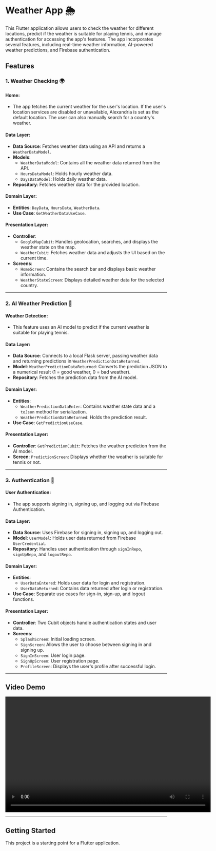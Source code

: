 # Weather App 🌦️

This Flutter application allows users to check the weather for different locations, predict if the weather is suitable for playing tennis, and manage authentication for accessing the app's features. The app incorporates several features, including real-time weather information, AI-powered weather predictions, and Firebase authentication.

## Features

### 1. Weather Checking 🌍

#### Home:
- The app fetches the current weather for the user's location. If the user's location services are disabled or unavailable, Alexandria is set as the default location. The user can also manually search for a country's weather.

#### Data Layer:
- **Data Source**: Fetches weather data using an API and returns a `WeatherDataModel`.
- **Models**:
    - `WeatherDataModel`: Contains all the weather data returned from the API.
    - `HoursDataModel`: Holds hourly weather data.
    - `DaysDataModel`: Holds daily weather data.
- **Repository**: Fetches weather data for the provided location.

#### Domain Layer:
- **Entities**: `DayData`, `HoursData`, `WeatherData`.
- **Use Case**: `GetWeatherDataUseCase`.

#### Presentation Layer:
- **Controller**:
    - `GoogleMapCubit`: Handles geolocation, searches, and displays the weather state on the map.
    - `WeatherCubit`: Fetches weather data and adjusts the UI based on the current time.
- **Screens**:
    - `HomeScreen`: Contains the search bar and displays basic weather information.
    - `WeatherStateScreen`: Displays detailed weather data for the selected country.

---

### 2. AI Weather Prediction 🎾

#### Weather Detection:
- This feature uses an AI model to predict if the current weather is suitable for playing tennis.

#### Data Layer:
- **Data Source**: Connects to a local Flask server, passing weather data and returning predictions in `WeatherPredictionDataReturned`.
- **Model**: `WeatherPredictionDataReturned`: Converts the prediction JSON to a numerical result (1 = good weather, 0 = bad weather).
- **Repository**: Fetches the prediction data from the AI model.

#### Domain Layer:
- **Entities**:
    - `WeatherPredictionDataEnter`: Contains weather state data and a `toJson` method for serialization.
    - `WeatherPredictionDataReturned`: Holds the prediction result.
- **Use Case**: `GetPredictionUseCase`.

#### Presentation Layer:
- **Controller**: `GetPredictionCubit`: Fetches the weather prediction from the AI model.
- **Screen**: `PredictionScreen`: Displays whether the weather is suitable for tennis or not.

---

### 3. Authentication 🔐

#### User Authentication:
- The app supports signing in, signing up, and logging out via Firebase Authentication.

#### Data Layer:
- **Data Source**: Uses Firebase for signing in, signing up, and logging out.
- **Model**: `UserModel`: Holds user data returned from Firebase `UserCredential`.
- **Repository**: Handles user authentication through `signInRepo`, `signUpRepo`, and `logoutRepo`.

#### Domain Layer:
- **Entities**:
    - `UserDataEntered`: Holds user data for login and registration.
    - `UserDataReturned`: Contains data returned after login or registration.
- **Use Case**: Separate use cases for sign-in, sign-up, and logout functions.

#### Presentation Layer:
- **Controller**: Two Cubit objects handle authentication states and user data.
- **Screens**:
    - `SplashScreen`: Initial loading screen.
    - `SignScreen`: Allows the user to choose between signing in and signing up.
    - `SignInScreen`: User login page.
    - `SignUpScreen`: User registration page.
    - `ProfileScreen`: Displays the user's profile after successful login.

---

## Video Demo

<video width="640" height="360" controls>
  <source src="assets/video/demo.mp4" type="video/mp4">
  Your browser does not support the video tag.
</video>

---

## Getting Started

This project is a starting point for a Flutter application.

